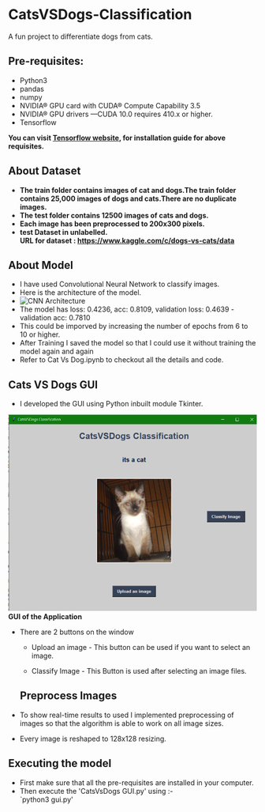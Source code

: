 # CatsVSDogs-Classification

A fun project to differentiate dogs from cats.

## Pre-requisites:

- Python3
- pandas
- numpy
- NVIDIA® GPU card with CUDA® Compute Capability 3.5
- NVIDIA® GPU drivers —CUDA 10.0 requires 410.x or higher.
- Tensorflow

__You can visit [Tensorflow website](https://www.tensorflow.org/install/gpu), for installation guide for above requisites.__

## About Dataset

- __The train folder contains images of cat and dogs.The train folder contains 25,000 images of dogs and cats.There are no duplicate images.__
- __The test folder contains 12500 images of cats and dogs.__
- __Each image has been preprocessed to 200x300 pixels.__
- __test Dataset in unlabelled.__<br>
__URL for dataset : https://www.kaggle.com/c/dogs-vs-cats/data__

## About Model

- I have used Convolutional Neural Network to classify images.
- Here is the architecture of the model.
- ![CNN Architecture](https://github.com/kushagra414/Cats-Vs-Dogs/blob/master/screenshots/CNN_model._Architecture.PNG)<br />
- The model has loss: 0.4236, acc: 0.8109,  validation loss: 0.4639 - validation acc: 0.7810
- This could be imporved by increasing the number of epochs from 6 to 10 or higher.
- After Training I saved the model so that I could use it without training the model again and again
- Refer to Cat Vs Dog.ipynb to checkout all the details and code.

## Cats VS Dogs GUI

- I developed the GUI using Python inbuilt module Tkinter.

![Starting Gui](https://github.com/Visurus/CatsVSDogs-Classification/blob/master/CatsVSDogs%20GUI.png?raw=true)<br />
__GUI of the Application__

- There are 2 buttons on the window
  - Upload an image - This button can be used if you want to select an image.
  
  - Classify Image - This Button is used after selecting an image files.
  
  ## Preprocess Images

- To show real-time results to used I implemented preprocessing of images so that the algorithm is able to work on all image sizes.
- Every image is reshaped to 128x128 resizing.

## Executing the model

- First make sure that all the pre-requisites are installed in your computer.
- Then execute the 'CatsVsDogs GUI.py' using :-<br  />
`python3 gui.py'
